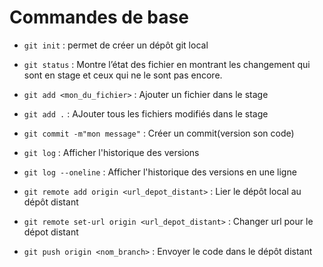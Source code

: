 # Commandes de base

- `git init` : permet de créer un dépôt git local

- `git status` : Montre l’état des fichier en montrant les changement qui sont en stage et ceux qui ne le sont pas encore.

- `git add <mon_du_fichier>` : Ajouter un fichier dans le stage

- `git add .` : AJouter tous les fichiers modifiés dans le stage

- `git commit -m"mon message"` : Créer un commit(version son code)

- `git log` : Afficher l'historique des versions

- `git log --oneline` : Afficher l'historique des versions en une ligne

- `git remote add origin <url_depot_distant>` : Lier le dépôt local au dépôt distant

- `git remote set-url origin <url_depot_distant>` : Changer url pour le dépot distant

- `git push origin <nom_branch>` : Envoyer le code dans le dépôt distant
